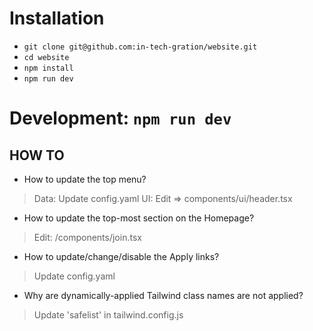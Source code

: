 # Installation

  - `git clone git@github.com:in-tech-gration/website.git`
  - `cd website`
  - `npm install`
  - `npm run dev`

# Development: `npm run dev`

## HOW TO

- How to update the top menu?
> Data: Update config.yaml
> UI: Edit => components/ui/header.tsx

- How to update the top-most section on the Homepage?
> Edit: /components/join.tsx

- How to update/change/disable the Apply links?
> Update config.yaml

- Why are dynamically-applied Tailwind class names are not applied?
> Update 'safelist' in tailwind.config.js
